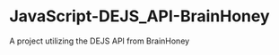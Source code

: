 JavaScript-DEJS_API-BrainHoney
==============================

A project utilizing the DEJS API from BrainHoney